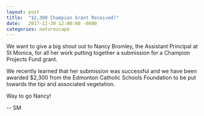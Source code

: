 ```yaml
---
layout: post
title:  "$2,300 Champion Grant Received!"
date:   2017-12-20 12:00:00 -0600
categories: naturescape
---
```


We want to give a big shout out to Nancy Bromley, the Assistant Principal at St Monica, for all her work putting together a submission for a Champion Projects Fund grant.

We recently learned that her submission was successful and we have been awarded $2,300 from the Edmonton Catholic Schools Foundation to be put towards the tipi and associated vegetation.

Way to go Nancy!

 -- SM
